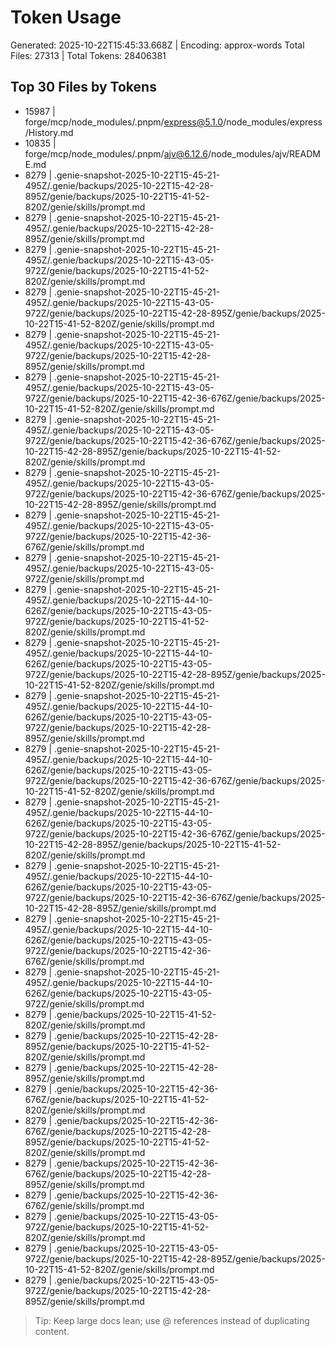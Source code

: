 # Token Usage
Generated: 2025-10-22T15:45:33.668Z | Encoding: approx-words
Total Files: 27313 | Total Tokens: 28406381

## Top 30 Files by Tokens
-  15987 | forge/mcp/node_modules/.pnpm/express@5.1.0/node_modules/express/History.md
-  10835 | forge/mcp/node_modules/.pnpm/ajv@6.12.6/node_modules/ajv/README.md
-   8279 | .genie-snapshot-2025-10-22T15-45-21-495Z/.genie/backups/2025-10-22T15-42-28-895Z/genie/backups/2025-10-22T15-41-52-820Z/genie/skills/prompt.md
-   8279 | .genie-snapshot-2025-10-22T15-45-21-495Z/.genie/backups/2025-10-22T15-42-28-895Z/genie/skills/prompt.md
-   8279 | .genie-snapshot-2025-10-22T15-45-21-495Z/.genie/backups/2025-10-22T15-43-05-972Z/genie/backups/2025-10-22T15-41-52-820Z/genie/skills/prompt.md
-   8279 | .genie-snapshot-2025-10-22T15-45-21-495Z/.genie/backups/2025-10-22T15-43-05-972Z/genie/backups/2025-10-22T15-42-28-895Z/genie/backups/2025-10-22T15-41-52-820Z/genie/skills/prompt.md
-   8279 | .genie-snapshot-2025-10-22T15-45-21-495Z/.genie/backups/2025-10-22T15-43-05-972Z/genie/backups/2025-10-22T15-42-28-895Z/genie/skills/prompt.md
-   8279 | .genie-snapshot-2025-10-22T15-45-21-495Z/.genie/backups/2025-10-22T15-43-05-972Z/genie/backups/2025-10-22T15-42-36-676Z/genie/backups/2025-10-22T15-41-52-820Z/genie/skills/prompt.md
-   8279 | .genie-snapshot-2025-10-22T15-45-21-495Z/.genie/backups/2025-10-22T15-43-05-972Z/genie/backups/2025-10-22T15-42-36-676Z/genie/backups/2025-10-22T15-42-28-895Z/genie/backups/2025-10-22T15-41-52-820Z/genie/skills/prompt.md
-   8279 | .genie-snapshot-2025-10-22T15-45-21-495Z/.genie/backups/2025-10-22T15-43-05-972Z/genie/backups/2025-10-22T15-42-36-676Z/genie/backups/2025-10-22T15-42-28-895Z/genie/skills/prompt.md
-   8279 | .genie-snapshot-2025-10-22T15-45-21-495Z/.genie/backups/2025-10-22T15-43-05-972Z/genie/backups/2025-10-22T15-42-36-676Z/genie/skills/prompt.md
-   8279 | .genie-snapshot-2025-10-22T15-45-21-495Z/.genie/backups/2025-10-22T15-43-05-972Z/genie/skills/prompt.md
-   8279 | .genie-snapshot-2025-10-22T15-45-21-495Z/.genie/backups/2025-10-22T15-44-10-626Z/genie/backups/2025-10-22T15-43-05-972Z/genie/backups/2025-10-22T15-41-52-820Z/genie/skills/prompt.md
-   8279 | .genie-snapshot-2025-10-22T15-45-21-495Z/.genie/backups/2025-10-22T15-44-10-626Z/genie/backups/2025-10-22T15-43-05-972Z/genie/backups/2025-10-22T15-42-28-895Z/genie/backups/2025-10-22T15-41-52-820Z/genie/skills/prompt.md
-   8279 | .genie-snapshot-2025-10-22T15-45-21-495Z/.genie/backups/2025-10-22T15-44-10-626Z/genie/backups/2025-10-22T15-43-05-972Z/genie/backups/2025-10-22T15-42-28-895Z/genie/skills/prompt.md
-   8279 | .genie-snapshot-2025-10-22T15-45-21-495Z/.genie/backups/2025-10-22T15-44-10-626Z/genie/backups/2025-10-22T15-43-05-972Z/genie/backups/2025-10-22T15-42-36-676Z/genie/backups/2025-10-22T15-41-52-820Z/genie/skills/prompt.md
-   8279 | .genie-snapshot-2025-10-22T15-45-21-495Z/.genie/backups/2025-10-22T15-44-10-626Z/genie/backups/2025-10-22T15-43-05-972Z/genie/backups/2025-10-22T15-42-36-676Z/genie/backups/2025-10-22T15-42-28-895Z/genie/backups/2025-10-22T15-41-52-820Z/genie/skills/prompt.md
-   8279 | .genie-snapshot-2025-10-22T15-45-21-495Z/.genie/backups/2025-10-22T15-44-10-626Z/genie/backups/2025-10-22T15-43-05-972Z/genie/backups/2025-10-22T15-42-36-676Z/genie/backups/2025-10-22T15-42-28-895Z/genie/skills/prompt.md
-   8279 | .genie-snapshot-2025-10-22T15-45-21-495Z/.genie/backups/2025-10-22T15-44-10-626Z/genie/backups/2025-10-22T15-43-05-972Z/genie/backups/2025-10-22T15-42-36-676Z/genie/skills/prompt.md
-   8279 | .genie-snapshot-2025-10-22T15-45-21-495Z/.genie/backups/2025-10-22T15-44-10-626Z/genie/backups/2025-10-22T15-43-05-972Z/genie/skills/prompt.md
-   8279 | .genie/backups/2025-10-22T15-41-52-820Z/genie/skills/prompt.md
-   8279 | .genie/backups/2025-10-22T15-42-28-895Z/genie/backups/2025-10-22T15-41-52-820Z/genie/skills/prompt.md
-   8279 | .genie/backups/2025-10-22T15-42-28-895Z/genie/skills/prompt.md
-   8279 | .genie/backups/2025-10-22T15-42-36-676Z/genie/backups/2025-10-22T15-41-52-820Z/genie/skills/prompt.md
-   8279 | .genie/backups/2025-10-22T15-42-36-676Z/genie/backups/2025-10-22T15-42-28-895Z/genie/backups/2025-10-22T15-41-52-820Z/genie/skills/prompt.md
-   8279 | .genie/backups/2025-10-22T15-42-36-676Z/genie/backups/2025-10-22T15-42-28-895Z/genie/skills/prompt.md
-   8279 | .genie/backups/2025-10-22T15-42-36-676Z/genie/skills/prompt.md
-   8279 | .genie/backups/2025-10-22T15-43-05-972Z/genie/backups/2025-10-22T15-41-52-820Z/genie/skills/prompt.md
-   8279 | .genie/backups/2025-10-22T15-43-05-972Z/genie/backups/2025-10-22T15-42-28-895Z/genie/backups/2025-10-22T15-41-52-820Z/genie/skills/prompt.md
-   8279 | .genie/backups/2025-10-22T15-43-05-972Z/genie/backups/2025-10-22T15-42-28-895Z/genie/skills/prompt.md

> Tip: Keep large docs lean; use @ references instead of duplicating content.